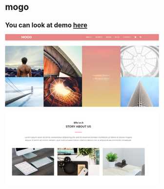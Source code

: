 # mogo

## You can look at demo [here](https://illya-onyshchuk.github.io/mogo/.)

![mogoimg](https://github.com/illya-onyshchuk/mogo/blob/master/preview-1.png)

![mogoimg](https://github.com/illya-onyshchuk/mogo/blob/master/preview-2.png)
